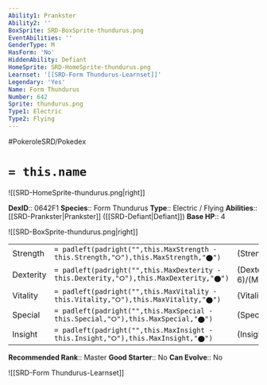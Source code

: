 ```yaml
---
Ability1: Prankster
Ability2: ''
BoxSprite: SRD-BoxSprite-thundurus.png
EventAbilities: ''
GenderType: M
HasForm: 'No'
HiddenAbility: Defiant
HomeSprite: SRD-HomeSprite-thundurus.png
Learnset: '[[SRD-Form Thundurus-Learnset]]'
Legendary: 'Yes'
Name: Form Thundurus
Number: 642
Sprite: thundurus.png
Type1: Electric
Type2: Flying
---
```


#PokeroleSRD/Pokedex

# `= this.name`

![[SRD-HomeSprite-thundurus.png|right]]

**DexID**:: 0642F1
**Species**:: Form Thundurus
**Type**:: Electric / Flying
**Abilities**:: [[SRD-Prankster|Prankster]] ([[SRD-Defiant|Defiant]])
**Base HP**:: 4

![[SRD-BoxSprite-thundurus.png|right]]

|           |                                                                                        |                                          |
| --------- | -------------------------------------------------------------------------------------- | ---------------------------------------- |
| Strength  | `= padleft(padright("",this.MaxStrength - this.Strength,"⭘"),this.MaxStrength,"⬤")`    | (Strength::6)/(MaxStrength::6)   |
| Dexterity | `= padleft(padright("",this.MaxDexterity - this.Dexterity,"⭘"),this.MaxDexterity,"⬤")` | (Dexterity:: 6)/(MaxDexterity::6) |
| Vitality  | `= padleft(padright("",this.MaxVitality - this.Vitality,"⭘"),this.MaxVitality,"⬤")`    | (Vitality::5)/(MaxVitality::5)   |
| Special   | `= padleft(padright("",this.MaxSpecial - this.Special,"⭘"),this.MaxSpecial,"⬤")`       | (Special::8)/(MaxSpecial::8)     |
| Insight   | `= padleft(padright("",this.MaxInsight - this.Insight,"⭘"),this.MaxInsight,"⬤")`       | (Insight::5)/(MaxInsight::5)     |

**Recommended Rank**:: Master
**Good Starter**:: No
**Can Evolve**:: No

![[SRD-Form Thundurus-Learnset]]
